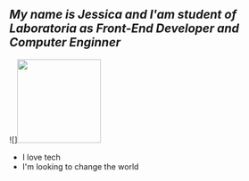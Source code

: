 
## ***My name is Jessica and I'am student of Laboratoria as Front-End Developer and Computer Enginner***
![]<img src="https://media.giphy.com/media/i4MAH84pqe2m2aVojc/giphy.gif" width="150" height="150" />


- I love tech 
- I'm looking to change the world 



<!--
**Jessi19Jassi/Jessi19Jassi** is a ✨ _special_ ✨ repository because its `README.md` (this file) appears on your GitHub profile.

Here are some ideas to get you started:

- 🔭 I’m currently working on ...
- 🌱 I’m currently learning ...
- 👯 I’m looking to collaborate on ...
- 🤔 I’m looking for help with ...
- 💬 Ask me about ...
- 📫 How to reach me: ...
- 😄 Pronouns: ...
- ⚡ Fun fact: ...
-->
